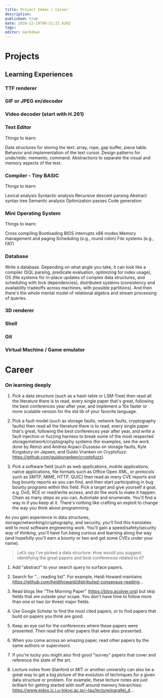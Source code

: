 ```yaml
---
title: Project Ideas / Career
description: 
published: true
date: 2020-12-19T00:51:21.620Z
tags: 
editor: markdown
---
```


# Projects
## Learning Experiences


### TTF renderer
### GIF or JPEG en/decoder
### Video decoder (start with H.261)
### Text Editor
Things to learn:

Data structures for storing the text: array, rope, gap buffer, piece table.
Behavior and implementation of the text cursor.
Design patterns for undo/redo: memento, command.
Abstractions to separate the visual and memory aspects of the text.

### Compiler - Tiny BASIC
Things to learn:

Lexical analysis
Syntactic analysis
Recursive descent parsing
Abstract syntax tree
Semantic analysis
Optimization passes
Code generation

### Mini Operating System
Things to learn:

Cross compiling
Bootloading
BIOS interrupts
x86 modes
Memory management and paging
Scheduling (e.g., round robin)
File systems (e.g., FAT)

### Database
Write a database. Depending on what angle you take, it can look like a compiler (SQL parsing, predicate evaluation, optimizing for index usage), OS (file systems for in-place updates of complex data structures, and scheduling with lock dependencies), distributed systems (consistency and availability tradeoffs across machines, with possible partitions).
And then there's the whole mental model of relational algebra and stream processing of queries.

### 3D renderer

### Shell

### Git

### Virtual Machine / Game emulator


# Career

### On learning deeply
1. Pick a data structure (such as a hash table or LSM-Tree) then read all the literature there is to read, every single paper that's great, following the best conferences year after year, and implement a 10x faster or more scalable version for the std lib of your favorite language.

2. Pick a fault model (such as storage faults, network faults, cryptography faults) then read all the literature there is to read, every single paper that's great, following the best conferences year after year, and write a fault injection or fuzzing harness to break some of the most respected storage/network/cryptography systems (for examples, see the work done by Remzi and Andrea Arpaci-Dusseau on storage faults, Kyle Kingsbury on Jepsen, and Guido Vranken on Cryptofuzz: https://github.com/guidovranken/cryptofuzz).

3. Pick a software field (such as web applications, mobile applications, native applications, file formats such as Office Open XML, or protocols such as SMTP, MIME, HTTP, QUIC) then read as many CVE reports and bug bounty reports as you can find, and then start participating in bug bounty programs within this field. Pick a target and give yourself a goal, e.g. DoS, RCE or read/write access, and do the work to make it happen. Chain as many steps as you can. Automate and enumerate. You'll find a way in if you keep at it. There's nothing like crafting an exploit to change the way you think about programming.

As you gain experience in data structures, storage/networking/cryptography, and security, you'll find this translates well to most software engineering work. You'll gain a speed/safety/security way of thinking, you'll have fun being curious and learning along the way (and hopefully you'll earn a bounty or two and get some CVEs under your name).


> Let’s say I’ve picked a data structure. How would you suggest identifying the great papers and best conferences related to it?

1. Add "abstract" to your search query to surface papers.

2. Search for "... reading list". For example, Heidi Howard maintains https://github.com/heidihoward/distributed-consensus-reading...

3. Read blogs like "The Morning Paper" (https://blog.acolyer.org) but skip fields that are outside your scope. You don't have time to follow more than one or two (or three) major fields.

4. Use Google Scholar to find the most cited papers, or to find papers that build on papers you think are good.

5. Keep an eye out for the conferences where these papers were presented. Then read the other papers that were also presented.

6. When you come across an amazing paper, read other papers by the same authors or supervisors.

7. If you're lucky you might also find good "survey" papers that cover and reference the state of the art.

8. Lecture notes from Stanford or MIT or another university can also be a great way to get a big picture of the evolution of techniques for a given data structure or problem. For example, these lecture notes are just brilliant for getting started with stuff around memory hierarchies: https://www.eidos.ic.i.u-tokyo.ac.jp/~tau/lecture/parallel_d...

